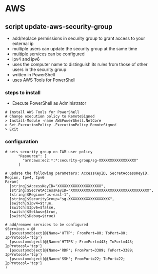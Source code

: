 # AWS

## script update-aws-security-group

* add/replace permissions in security group to grant access to your external ip
* multiple users can update the security group at the same time
* multiple services can be configured
* ipv4 and ipv6
* uses the computer name to distinguish its rules from those of other users in the security group
* written in PowerShell
* uses AWS Tools for PowerShell

### steps to install

* Execute PowerShell as Administrator

```
# Install AWS Tools for PowerShell
# Change execution policy to RemoteSigned
> Install-Module -name AWSPowerShell.NetCore
> Set-ExecutionPolicy -ExecutionPolicy RemoteSigned
> Exit
```

### configuration

```
# sets security group on IAM user policy
      "Resource": [
        "arn:aws:ec2:*:*:security-group/sg-XXXXXXXXXXXXXXXXX"
      ]
```

```
# update the following parameters: AccessKeyID, SecretAccessKeyID, Region, Ipv4, Ipv6
Param(
  [string]$AccessKeyID="XXXXXXXXXXXXXXXXXXXX",
  [string]$SecretAccessKeyID="XXXXXXXXXXXXXXXXXXXXXXXXXXXXXXXXXXXX",
  [string]$Region="us-east-1",
  [string]$SecurityGroup="sg-XXXXXXXXXXXXXXXXXXX",
  [switch]$Ipv4=$true,
  [switch]$Ipv6=$false,
  [switch]$SetAws=$true,
  [switch]$Debug=$true)
```

```
# add/remove services to be configured
$Services = @(
  [pscustomobject]@{Name='HTTP'; FromPort=80; ToPort=80; IpProtocol='tcp'}
  [pscustomobject]@{Name='HTTPS'; FromPort=443; ToPort=443; IpProtocol='tcp'}
  [pscustomobject]@{Name='RDP'; FromPort=3389; ToPort=3389; IpProtocol='tcp'}
  [pscustomobject]@{Name='SSH'; FromPort=22; ToPort=22; IpProtocol='tcp'}
)
```

